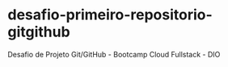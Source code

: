 # desafio-primeiro-repositorio-gitgithub
Desafio de Projeto Git/GitHub - Bootcamp Cloud Fullstack - DIO
